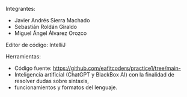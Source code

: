 Integrantes:
- Javier Andrés Sierra Machado
- Sebastián Roldán Giraldo
- Miguel Ángel Álvarez Orozco

Editor de código: IntelliJ

Herramientas:
- Código fuente:  https://github.com/eafitcoders/practice1/tree/main-
- Inteligencia artificial (ChatGPT y BlackBox AI) con la finalidad de resolver dudas sobre sintaxis, 
- funcionamientos y formatos del lenguaje.